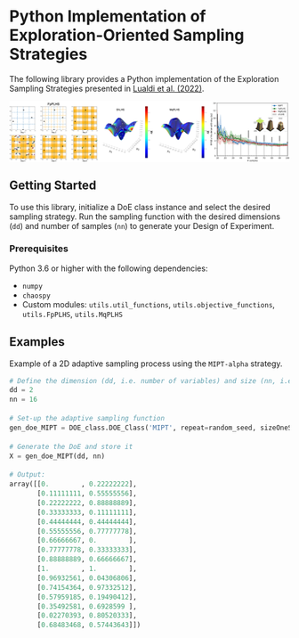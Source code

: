 # Python Implementation of Exploration-Oriented Sampling Strategies

The following library provides a Python implementation of the Exploration Sampling Strategies presented in [Lualdi et al. (2022)](https://www.sciencedirect.com/science/article/abs/pii/S1877750322000357). 

<p align="center">
<img align="middle" src="pics/paper_overview.png" alt="Paper Overview" />
</p>

## Getting Started

To use this library, initialize a DoE class instance and select the desired sampling strategy. Run the sampling function with the desired dimensions (`dd`) and number of samples (`nn`) to generate your Design of Experiment.

### Prerequisites

Python 3.6 or higher with the following dependencies:
- `numpy`
- `chaospy`
- Custom modules: `utils.util_functions`, `utils.objective_functions`, `utils.FpPLHS`, `utils.MqPLHS`

## Examples

Example of a 2D adaptive sampling process using the `MIPT-alpha` strategy. 

```python
# Define the dimension (dd, i.e. number of variables) and size (nn, i.e. max number of samples) of your DOE
dd = 2
nn = 16

# Set-up the adaptive sampling function
gen_doe_MIPT = DOE_class.DOE_Class('MIPT', repeat=random_seed, sizeOneStage=10).DOE

# Generate the DoE and store it
X = gen_doe_MIPT(dd, nn)

# Output:
array([[0.        , 0.22222222],
       [0.11111111, 0.55555556],
       [0.22222222, 0.88888889],
       [0.33333333, 0.11111111],
       [0.44444444, 0.44444444],
       [0.55555556, 0.77777778],
       [0.66666667, 0.        ],
       [0.77777778, 0.33333333],
       [0.88888889, 0.66666667],
       [1.        , 1.        ],
       [0.96932561, 0.04306806],
       [0.74154364, 0.97332512],
       [0.57959185, 0.19490412],
       [0.35492581, 0.6928599 ],
       [0.02270393, 0.80520333],
       [0.68483468, 0.57443643]])
